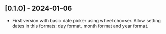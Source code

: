 ## [0.1.0] - 2024-01-06

* First version with basic date picker using wheel chooser. Allow setting dates in this formats: day format, month format and year format.

